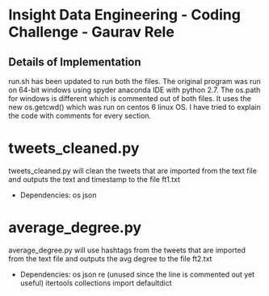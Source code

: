 Insight Data Engineering - Coding Challenge - Gaurav Rele
===========================================================

## Details of Implementation

run.sh has been updated to run both the files. The original program was run on 64-bit windows using spyder anaconda IDE with python 2.7. The os.path for windows is different which is commented out of both files. It uses the new os.getcwd() which was run on centos 6 linux OS. 
I have tried to explain the code with comments for every section.

# tweets_cleaned.py

tweets_cleaned.py will clean the tweets that are imported from the text file and outputs the text and timestamp to the file ft1.txt

- Dependencies: 
os
json



# average_degree.py

average_degree.py will use hashtags from the tweets that are imported from the text file and outputs the avg degree to the file ft2.txt

- Dependencies: 
os
json
re (unused since the line is commented out yet useful)
itertools
collections import defaultdict
